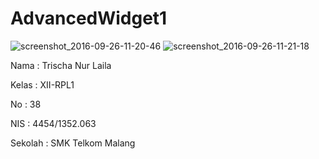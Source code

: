 # AdvancedWidget1

![screenshot_2016-09-26-11-20-46](https://cloud.githubusercontent.com/assets/22192029/18826891/97077d26-8384-11e6-8541-c8cb171d14cf.png)
![screenshot_2016-09-26-11-21-18](https://cloud.githubusercontent.com/assets/22192029/18826896/9e88f25a-8384-11e6-926a-5ca97958183e.png)

Nama    : Trischa Nur Laila

Kelas   : XII-RPL1

No      : 38

NIS     : 4454/1352.063

Sekolah : SMK Telkom Malang

